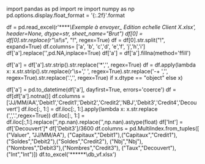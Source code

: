 import pandas as pd
import re
import numpy as np
pd.options.display.float_format = '{:.2f}'.format

df = pd.read_excel(r'******\Exemple à envoyer_ Edition echelle Client X.xlsx', header=None, dtype=str, sheet_name="Brut")
df[0] = df[0].str.replace(r"\s*!\s*", "!", regex=True)
df = df[0].str.split("!", expand=True)
df.columns= ['a', 'b', 'c','d', 'e','f', 'j','h','i']
df['a'].replace('',pd.NA,inplace=True)
df['a'] = df['a'].fillna(method='ffill')

df['a'] = df['a'].str.strip().str.replace('*','', regex=True)
df = df.apply(lambda x: x.str.strip().str.replace(r'\s+',' ', regex=True).str.replace('-+ ','', regex=True).str.replace('.','', regex=True)
              if x.dtype == "object" else x)

df['a'] = pd.to_datetime(df['a'], dayfirst=True, errors='coerce')
df = df[df['a'].notna()]
df.columns = ['JJ/MM/AA','Debit1','Credit1','Debit2','Credit2','NBJ','Debit3','Credit4','Decouvert'] 
df.iloc[:, 1:] = df.iloc[:, 1:].apply(lambda x: x.str.replace (',','.',regex=True))
df.iloc[:, 1:] = df.iloc[:,1:].replace('',np.nan).replace('',np.nan).astype(float)
df['Int'] = df['Decouvert']* df['Debit3']/3600
df.columns = pd.MultiIndex.from_tuples([
    ("Valuer", "JJ/MM/AA"),
    ("Capitaux","Debit1"),("Capitaux","Credit1"),
    ("Soldes","Debit2"),("Soldes","Credit2"),
    ("Nbj","Nbj"),
    ("Nombres","Debit3"),("Nombres","Credit3"),
    ("Taux","Decouvert"),
    ("Int","Int")])
df.to_excel('******\db_vf.xlsx')

